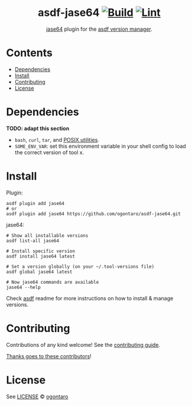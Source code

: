 <div align="center">

# asdf-jase64 [![Build](https://github.com/ogontaro/asdf-jase64/actions/workflows/build.yml/badge.svg)](https://github.com/ogontaro/asdf-jase64/actions/workflows/build.yml) [![Lint](https://github.com/ogontaro/asdf-jase64/actions/workflows/lint.yml/badge.svg)](https://github.com/ogontaro/asdf-jase64/actions/workflows/lint.yml)

[jase64](https://github.com/ogontaro/jase64) plugin for the [asdf version manager](https://asdf-vm.com).

</div>

# Contents

- [Dependencies](#dependencies)
- [Install](#install)
- [Contributing](#contributing)
- [License](#license)

# Dependencies

**TODO: adapt this section**

- `bash`, `curl`, `tar`, and [POSIX utilities](https://pubs.opengroup.org/onlinepubs/9699919799/idx/utilities.html).
- `SOME_ENV_VAR`: set this environment variable in your shell config to load the correct version of tool x.

# Install

Plugin:

```shell
asdf plugin add jase64
# or
asdf plugin add jase64 https://github.com/ogontaro/asdf-jase64.git
```

jase64:

```shell
# Show all installable versions
asdf list-all jase64

# Install specific version
asdf install jase64 latest

# Set a version globally (on your ~/.tool-versions file)
asdf global jase64 latest

# Now jase64 commands are available
jase64 --help
```

Check [asdf](https://github.com/asdf-vm/asdf) readme for more instructions on how to
install & manage versions.

# Contributing

Contributions of any kind welcome! See the [contributing guide](contributing.md).

[Thanks goes to these contributors](https://github.com/ogontaro/asdf-jase64/graphs/contributors)!

# License

See [LICENSE](LICENSE) © [ogontaro](https://github.com/ogontaro/)
